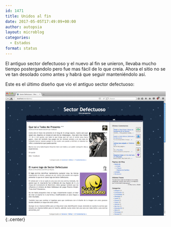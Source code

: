 ```yaml
---
id: 1471
title: Unidos al fin
date: 2017-05-05T17:49:09+00:00
author: autopsia
layout: microblog
categories:
  - Estados
format: status
---
```

El antiguo sector defectuoso y el nuevo al fin se unieron, llevaba mucho tiempo postergandolo pero fue mas fácil de lo que creia. Ahora el sitio no se ve tan desolado como antes y habrá que seguir manteniéndolo así.

<!--more-->

Este es el último diseño que vio el antiguo sector defectuoso:

![Sector Defectuoso 2010](/images/2017/05/2010sectordefectuoso.png){:.center}
